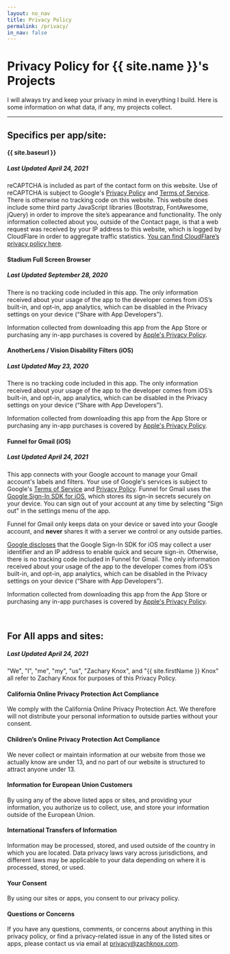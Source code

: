 ```yaml
---
layout: no_nav
title: Privacy Policy
permalink: /privacy/
in_nav: false
---
```


# Privacy Policy for {{ site.name }}'s Projects

I will always try and keep your privacy in mind in everything I build. Here is some information
on what data, if any, my projects collect.

---------------------------

## Specifics per app/site:



#### {{ site.baseurl }}
##### _Last Updated April 24, 2021_

reCAPTCHA is included as part of the contact form on this website. Use of reCAPTCHA is subject to Google's [Privacy Policy](https://policies.google.com/privacy) and [Terms of Service](https://policies.google.com/terms). There is otherwise no tracking code on this website. This website does include some third party JavaScript libraries (Bootstrap, FontAwesome, jQuery) in order to improve the site’s appearance and functionality. The only information collected about you, outside of the Contact page, is that a web request was received by your IP address to this website, which is logged by CloudFlare in order to aggregate traffic statistics. [You can find CloudFlare’s privacy policy here](https://www.cloudflare.com/privacypolicy/).

#### Stadium Full Screen Browser
##### _Last Updated September 28, 2020_

There is no tracking code included in this app. The only information received about your usage of the app to
the developer comes from iOS’s built-in, and opt-in, app analytics, which can be disabled in the Privacy
settings on your device (“Share with App Developers”).

Information collected from downloading this app from the App Store or purchasing any in-app purchases is covered by [Apple's Privacy Policy](https://www.apple.com/legal/privacy/en-ww/).

#### AnotherLens / Vision Disability Filters (iOS)
##### _Last Updated May 23, 2020_

There is no tracking code included in this app. The only information received about your usage of the app to
the developer comes from iOS’s built-in, and opt-in, app analytics, which can be disabled in the Privacy
settings on your device (“Share with App Developers”).

Information collected from downloading this app from the App Store or purchasing any in-app purchases is covered by [Apple's Privacy Policy](https://www.apple.com/legal/privacy/en-ww/).

#### Funnel for Gmail (iOS)
##### _Last Updated April 24, 2021_

This app connects with your Google account to manage your Gmail account's labels and filters. Your use of Google's services is subject to Google's [Terms of Service](https://policies.google.com/terms?hl=en) and [Privacy Policy](https://policies.google.com/privacy?hl=en). Funnel for Gmail uses the [Google Sign-In SDK for iOS](https://developers.google.com/identity/sign-in/ios), which stores its sign-in secrets securely on your device. You can sign out of your account at any time by selecting "Sign out" in the settings menu of the app.

Funnel for Gmail only keeps data on your device or saved into your Google account, and **never** shares it with a server we control or any outside parties.

[Google discloses](https://developers.google.com/identity/sign-in/ios/app-privacy) that the Google Sign-In SDK for iOS may collect a user identifier and an IP address to enable quick and secure sign-in. Otherwise, there is no tracking code included in Funnel for Gmail. The only information received about your usage of the app to the developer comes from iOS’s built-in, and opt-in, app analytics, which can be disabled in the Privacy settings on your device (“Share with App Developers”).

Information collected from downloading this app from the App Store or purchasing any in-app purchases is covered by [Apple's Privacy Policy](https://www.apple.com/legal/privacy/en-ww/).

<br />

## For All apps and sites:
##### _Last Updated April 24, 2021_

"We", "I", "me", "my", "us", "Zachary Knox", and "{{ site.firstName }} Knox" all refer to Zachary Knox for purposes of this Privacy Policy.

#### California Online Privacy Protection Act Compliance
We comply with the California Online Privacy Protection Act. We therefore will not distribute your personal information to outside parties without your consent.

#### Children’s Online Privacy Protection Act Compliance
We never collect or maintain information at our website from those we actually know are under 13, and no part of our website is structured to attract anyone under 13.

#### Information for European Union Customers
By using any of the above listed apps or sites, and providing your information, you authorize us to collect, use, and store your information outside of the European Union.

#### International Transfers of Information
Information may be processed, stored, and used outside of the country in which you are located. Data privacy laws vary across jurisdictions, and different laws may be applicable to your data depending on where it is processed, stored, or used.

#### Your Consent
By using our sites or apps, you consent to our privacy policy.

#### Questions or Concerns
If you have any questions, comments, or concerns about anything in this privacy policy, or find a privacy-related issue in any of the listed sites or apps, please contact us via email at privacy@zachknox.com.